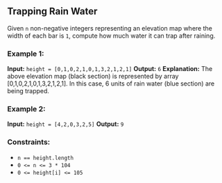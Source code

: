 ## Trapping Rain Water

Given `n` non-negative integers representing an elevation map where the width of each bar is `1`, compute how much water it can trap after raining.

### Example 1:

**Input:** `height = [0,1,0,2,1,0,1,3,2,1,2,1]`
**Output:** `6`
**Explanation:** The above elevation map (black section) is represented by array [0,1,0,2,1,0,1,3,2,1,2,1]. In this case, 6 units of rain water (blue section) are being trapped.

### Example 2:

**Input:** `height = [4,2,0,3,2,5]`
**Output:** `9`
 
### Constraints:

- `n == height.length`
- `0 <= n <= 3 * 104`
- `0 <= height[i] <= 105`